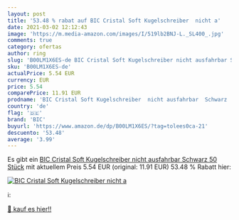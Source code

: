 ```yaml
---
layout: post
title: '53.48 % rabat auf BIC Cristal Soft Kugelschreiber  nicht a'
date: 2021-03-02 12:12:43
image: 'https://m.media-amazon.com/images/I/519lb2BNJ-L._SL400_.jpg'
comments: true
category: ofertas
author: ring
slug: 'B00LM1X6ES-de BIC Cristal Soft Kugelschreiber nicht ausfahrbar Schwarz...'
sku: 'B00LM1X6ES-de'
actualPrice: 5.54 EUR
currency: EUR
price: 5.54
comparePrice: 11.91 EUR
prodname: 'BIC Cristal Soft Kugelschreiber  nicht ausfahrbar  Schwarz  50 Stück'
country: 'de'
flag: '🇩🇪'
brand: 'BIC'
buyurl: 'https://www.amazon.de/dp/B00LM1X6ES/?tag=tolees0ca-21'
descuento: '53.48'
average: '3.99'
---
```


Es gibt ein [BIC Cristal Soft Kugelschreiber  nicht ausfahrbar  Schwarz  50 Stück](https://www.amazon.de/dp/B00LM1X6ES/?tag=tolees0ca-21) mit aktuellem Preis 5.54 EUR (original: 11.91 EUR) 53.48 % Rabatt hier:

[![BIC Cristal Soft Kugelschreiber  nicht a](https://m.media-amazon.com/images/I/519lb2BNJ-L._SL400_.jpg)](https://www.amazon.de/dp/B00LM1X6ES/?tag=tolees0ca-21)

ℹ️:


[🛒 kauf es hier!!](https://www.amazon.de/dp/B00LM1X6ES/?tag=tolees0ca-21)
